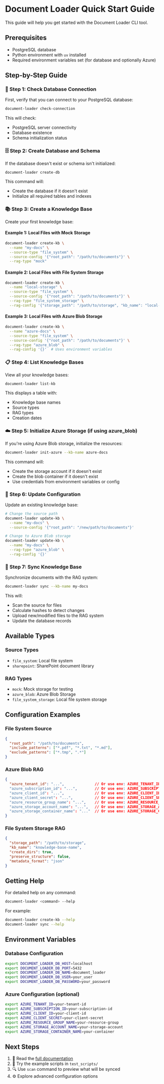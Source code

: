 # Document Loader Quick Start Guide

This guide will help you get started with the Document Loader CLI tool.

## Prerequisites

- PostgreSQL database
- Python environment with `uv` installed
- Required environment variables set (for database and optionally Azure)

## Step-by-Step Guide

### 🔧 Step 1: Check Database Connection

First, verify that you can connect to your PostgreSQL database:

```bash
document-loader check-connection
```

This will check:
- PostgreSQL server connectivity
- Database existence
- Schema initialization status

### 🗄️ Step 2: Create Database and Schema

If the database doesn't exist or schema isn't initialized:

```bash
document-loader create-db
```

This command will:
- Create the database if it doesn't exist
- Initialize all required tables and indexes

### 📚 Step 3: Create a Knowledge Base

Create your first knowledge base:

#### Example 1: Local Files with Mock Storage

```bash
document-loader create-kb \
  --name "my-docs" \
  --source-type "file_system" \
  --source-config '{"root_path": "/path/to/documents"}' \
  --rag-type "mock"
```

#### Example 2: Local Files with File System Storage

```bash
document-loader create-kb \
  --name "local-storage" \
  --source-type "file_system" \
  --source-config '{"root_path": "/path/to/documents"}' \
  --rag-type "file_system_storage" \
  --rag-config '{"storage_path": "/path/to/storage", "kb_name": "local-storage"}'
```

#### Example 3: Local Files with Azure Blob Storage

```bash
document-loader create-kb \
  --name "azure-docs" \
  --source-type "file_system" \
  --source-config '{"root_path": "/path/to/documents"}' \
  --rag-type "azure_blob" \
  --rag-config '{}'  # Uses environment variables
```

### 📋 Step 4: List Knowledge Bases

View all your knowledge bases:

```bash
document-loader list-kb
```

This displays a table with:
- Knowledge base names
- Source types
- RAG types
- Creation dates

### ☁️ Step 5: Initialize Azure Storage (if using azure_blob)

If you're using Azure Blob storage, initialize the resources:

```bash
document-loader init-azure --kb-name azure-docs
```

This command will:
- Create the storage account if it doesn't exist
- Create the blob container if it doesn't exist
- Use credentials from environment variables or config

### 🔄 Step 6: Update Configuration

Update an existing knowledge base:

```bash
# Change the source path
document-loader update-kb \
  --name "my-docs" \
  --source-config '{"root_path": "/new/path/to/documents"}'

# Change to Azure Blob storage
document-loader update-kb \
  --name "my-docs" \
  --rag-type "azure_blob" \
  --rag-config '{}'
```

### 🔄 Step 7: Sync Knowledge Base

Synchronize documents with the RAG system:

```bash
document-loader sync --kb-name my-docs
```

This will:
- Scan the source for files
- Calculate hashes to detect changes
- Upload new/modified files to the RAG system
- Update the database records

## Available Types

### Source Types
- `file_system`: Local file system
- `sharepoint`: SharePoint document library

### RAG Types
- `mock`: Mock storage for testing
- `azure_blob`: Azure Blob Storage
- `file_system_storage`: Local file system storage

## Configuration Examples

### File System Source
```json
{
  "root_path": "/path/to/documents",
  "include_patterns": ["*.pdf", "*.txt", "*.md"],
  "exclude_patterns": ["*.tmp", ".*"]
}
```

### Azure Blob RAG
```json
{
  "azure_tenant_id": "...",              // Or use env: AZURE_TENANT_ID
  "azure_subscription_id": "...",        // Or use env: AZURE_SUBSCRIPTION_ID
  "azure_client_id": "...",              // Or use env: AZURE_CLIENT_ID
  "azure_client_secret": "...",          // Or use env: AZURE_CLIENT_SECRET
  "azure_resource_group_name": "...",    // Or use env: AZURE_RESOURCE_GROUP_NAME
  "azure_storage_account_name": "...",   // Or use env: AZURE_STORAGE_ACCOUNT_NAME
  "azure_storage_container_name": "..."  // Or use env: AZURE_STORAGE_CONTAINER_NAME
}
```

### File System Storage RAG
```json
{
  "storage_path": "/path/to/storage",
  "kb_name": "knowledge-base-name",
  "create_dirs": true,
  "preserve_structure": false,
  "metadata_format": "json"
}
```

## Getting Help

For detailed help on any command:

```bash
document-loader <command> --help
```

For example:
```bash
document-loader create-kb --help
document-loader sync --help
```

## Environment Variables

### Database Configuration
```bash
export DOCUMENT_LOADER_DB_HOST=localhost
export DOCUMENT_LOADER_DB_PORT=5432
export DOCUMENT_LOADER_DB_NAME=document_loader
export DOCUMENT_LOADER_DB_USER=your_user
export DOCUMENT_LOADER_DB_PASSWORD=your_password
```

### Azure Configuration (optional)
```bash
export AZURE_TENANT_ID=your-tenant-id
export AZURE_SUBSCRIPTION_ID=your-subscription-id
export AZURE_CLIENT_ID=your-client-id
export AZURE_CLIENT_SECRET=your-client-secret
export AZURE_RESOURCE_GROUP_NAME=your-resource-group
export AZURE_STORAGE_ACCOUNT_NAME=your-storage-account
export AZURE_STORAGE_CONTAINER_NAME=your-container
```

## Next Steps

1. 📖 Read the [full documentation](./command-line-help.md)
2. 🧪 Try the example scripts in `test_scripts/`
3. 🔍 Use `scan` command to preview what will be synced
4. ⚙️ Explore advanced configuration options